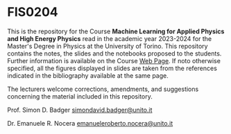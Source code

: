 # FIS0204

This is the repository for the Course **Machine Learning for Applied Physics and High Energy Physics** read in the academic year 2023-2024 for the Master's Degree in Physics at the University of Torino. This repository contains the notes, the slides and the notebooks proposed to the students. Further information is available on the Course [Web Page](https://www.fisicamagistrale.unito.it/do/corsi.pl/Show?_id=p2bf). If noto otherwise specified, all the figures displayed in slides are taken from the references indicated in the bibliography available at the same page.

The lecturers welcome corrections, amendments, and suggestions concerning the material included in this repository.

Prof. Simon D. Badger simondavid.badger@unito.it

Dr. Emanuele R. Nocera emanueleroberto.nocera@unito.it